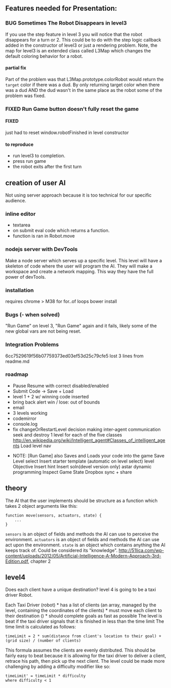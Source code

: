 ## Features needed for Presentation:
### BUG Sometimes The Robot Disappears in level3
If you use the step feature in level 3 you will notice that the robot disappears for a turn or 2.
This could be to do with the step logic callback added in the constructor of level3 or just a rendering problem. Note, the map for level3 is an extended class called L3Map which changes the default coloring behavior for a robot.
#### partial fix
Part of the problem was that L3Map.prototype.colorRobot would return the `target` color if there was a dud. By only returning target color when there was a dud AND the dud wasn't in the same place as the robot some of the problem was fixed.

### FIXED Run Game button doesn't fully reset the game
#### FIXED
just had to reset window.robotFinished in level constructor
#### to reproduce
- run level3 to completion.
- press run game
- the robot exits after the first turn


## creation of user AI
Not using server approach because it is too technical for our specific audience.
### inline editor
- textarea
- on submit eval code which returns a function.
- function is ran in Robot.move

### nodejs server with DevTools
Make a node server which serves up a specific level.  This level will have a skeleton of code where the user will program the AI. They will make a workspace and create a network mapping. This way they have the full power of devTools.

### installation
requires chrome > M38 for for..of loops
bower install

### Bugs (- when solved)
"Run Game" on level 3, "Run Game" again and it fails, likely some of the new global vars are not being reset.

### Integration Problems
6cc7529619f56b07759373ed03ef53d25c79cfe5 lost 3 lines from readme.md

### roadmap
- Pause Resume with correct disabled/enabled
- Submit Code -> Save + Load
- level 1 + 2 w/ winning code inserted
- bring back alert win / lose: out of bounds
- email
- 3 levels working
- codemirror
- console.log
- fix changeOrRestartLevel
decision making
inter-agent communication
seek and destroy
1 level for each of the five classes http://en.wikipedia.org/wiki/Intelligent_agent#Classes_of_intelligent_agents
Load
level nav
* NOTE: \[Run Game] also Saves and Loads your code into the game
Save
Level select
Insert starter template (automatic on level select)
level Objective
Insert hint
Insert soln(devel version only)
astar
dynamic programming
Inspect Game State
Dropbox sync + share


## theory
The AI that the user implements should be structure as a function which takes 2 object arguments like this:
```
function move(sensors, actuators, state) {
    ...
}
```
`sensors` is an object of fields and methods the AI can use to perceive the environment.
`actuators` is an object of fields and methods the AI can use act upon the environment.
`state` is an object which contains anything the AI keeps track of. Could be considered its "knowledge".
http://51lica.com/wp-content/uploads/2012/05/Artificial-Intelligence-A-Modern-Approach-3rd-Edition.pdf, chapter 2

## level4
Does each client have a unique destination?
level 4 is going to be a taxi driver Robot.

Each Taxi Driver (robot)
    * has a list of clients (an array, managed by the level, containing the coordinates of the clients)
    * must move each client to their destination ()
    * should complete goals as fast as possible
The level is beat if the taxi driver signals that it is finished in less than the time limit
The time limit is calculated as follows:
```
timeLimit = 2 * sum(distance from client's location to their goal) + (grid size) / (number of clients)
```
This formula assumes the clients are evenly distributed.
This should be fairly easy to beat because it is allowing for the taxi driver to deliver a client, retrace his path, then pick up the next client.  The level could be made more challenging by adding a difficulty modifier like so:
```
timeLimit' = timeLimit * difficulty
where difficulty < 1
```

